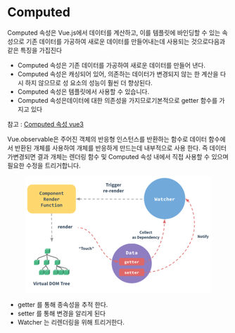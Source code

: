 # Computed

Computed 속성은 Vue.js에서 데이터를 계산하고, 이를 템플릿에 바인딩할 수 있는 속성으로 기존 데이터를 가공하여 새로운 데이터를 만들어내는데 사용되는 것으로다음과 같은 특징을 가집진다

* Computed 속성은 기존 데이터를 가공하여 새로운 데이터를 만들어 낸다.
* Computed 속성은 캐싱되어 있어, 의존하는 데이터가 변경되지 않는 한 계산을 다시 하지 않으므로 성 요소의 성능이 훨씬 더 향상된다.
* Computed 속성은 템플릿에서 사용할 수 있습니다.
* Computed 속성은데이터에 대한 의존성을 가지므로기본적으로 getter 함수를 가지고 있다

&#x20;참고 : [Computed 속성 vue3 ](https://ko.vuejs.org/guide/essentials/computed.html)

Vue.observable은 주어진 객체의 반응형 인스턴스를 반환하는 함수로  데이터 함수에서 반환된 개체를 사용하여 개체를 반응하게 만드는데 내부적으로 사용 한다. 즉  데이터가변경되면 결과 개체는 렌더링 함수 및 Computed 속성 내에서 직접 사용할 수 있으며 필요한 수정을 트리거합니다.

<figure><img src="../../../.gitbook/assets/image.png" alt="" width="563"><figcaption></figcaption></figure>

* getter 를 통해 종속성을 추적 한다.
* setter 를 통해 변경을 알리게 된다
* Watcher 는 리렌더링을 위해 트리거한다.

